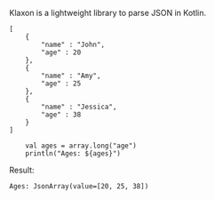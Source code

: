 Klaxon is a lightweight library to parse JSON in Kotlin.

```
[
    {
        "name" : "John",
        "age" : 20
    },
    {
        "name" : "Amy",
        "age" : 25
    },
    {
        "name" : "Jessica",
        "age" : 38
    }
]
```

```
    val ages = array.long("age")
    println("Ages: ${ages}")
```

Result:

```
Ages: JsonArray(value=[20, 25, 38])
```
